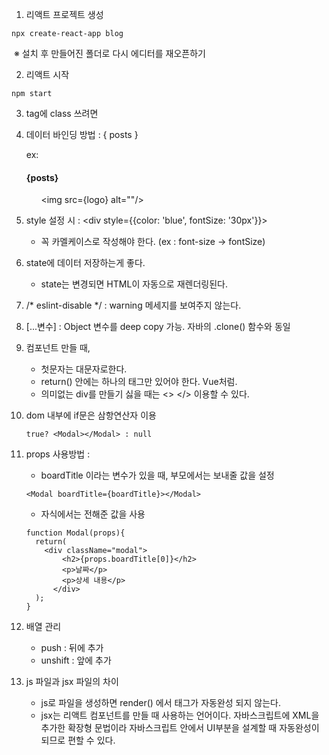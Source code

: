 1. 리액트 프로젝트 생성

```
npx create-react-app blog
```

​	※ 설치 후 만들어진 폴더로 다시 에디터를 재오픈하기

2. 리액트 시작

```
npm start
```

3. tag에 class 쓰려면 <div className="a">

4. 데이터 바인딩 방법 : { posts }

   ex: <h4>{posts}</h4>

         <img src={logo} alt=""/>

5. style 설정 시 : <div style={{color: 'blue', fontSize: '30px'}}>
   - 꼭 카멜케이스로 작성해야 한다. (ex : font-size -> fontSize)

6. state에 데이터 저장하는게 좋다.
   - state는 변경되면 HTML이 자동으로 재렌더링된다.

7. /* eslint-disable */ : warning 메세지를 보여주지 않는다.

8. [...변수] : Object 변수를 deep copy 가능. 자바의 .clone() 함수와 동일

9. 컴포넌트 만들 때, 
   - 첫문자는 대문자로한다.
   - return() 안에는 하나의 태그만 있어야 한다. Vue처럼. 
   - 의미없는 div를 만들기 싫을 때는 <> </> 이용할 수 있다.

10. dom 내부에 if문은 삼항연산자 이용 

    ```
    true? <Modal></Modal> : null
    ```

11. props 사용방법 : 

    - boardTitle 이라는 변수가 있을 때,  부모에서는 보내줄 값을 설정

    ```
    <Modal boardTitle={boardTitle}></Modal>
    ```

    - 자식에서는 전해준 값을 사용

    ```
    function Modal(props){
      return(
        <div className="modal">
            <h2>{props.boardTitle[0]}</h2>
            <p>날짜</p>
            <p>상세 내용</p>
          </div>
      );
    }
    ```

12. 배열 관리

    - push : 뒤에 추가
    - unshift : 앞에 추가

13. js 파일과 jsx 파일의 차이
    - js로 파일을 생성하면 render() 에서 태그가 자동완성 되지 않는다.
    - jsx는 리액트 컴포넌트를 만들 때 사용하는 언어이다. 자바스크립트에 XML을 추가한 확장형 문법이라 자바스크립트 안에서 UI부분을 설계할 때 자동완성이 되므로 편할 수 있다.
